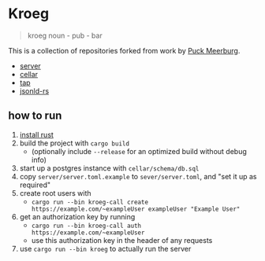 # Kroeg

> kroeg noun - pub - bar

This is a collection of repositories forked from work by [Puck Meerburg](https://puck.moe).

- [server](https://puck.moe/git/kroeg/server)
- [cellar](https://puck.moe/git/kroeg/cellar)
- [tap](https://puck.moe/git/kroeg/tap/)
- [jsonld-rs](https://github.com/kroeg/jsonld-rs)

## how to run

1. [install rust](https://www.rust-lang.org/tools/install)
2. build the project with `cargo build` 
   - (optionally include `--release` for an optimized build without debug info)
3. start up a postgres instance with `cellar/schema/db.sql`
4. copy `server/server.toml.example` to `sever/server.toml`, and "set it up as required"
5. create root users with 
   - `cargo run --bin kroeg-call create https://example.com/~exampleUser exampleUser "Example User"`
6. get an authorization key by running 
   - `cargo run --bin kroeg-call auth https://example.com/~exampleUser`
   - use this authorization key in the header of any requests
7. use `cargo run --bin kroeg` to actually run the server
